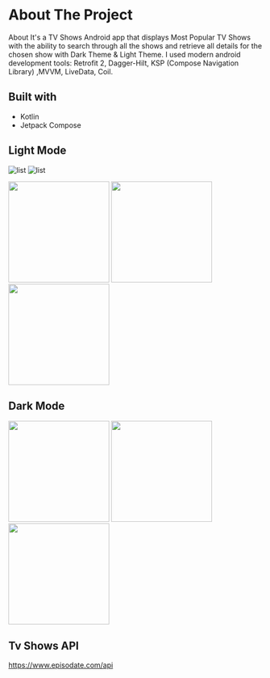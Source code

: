 # About The Project

About
It's a TV Shows Android app that displays Most Popular TV Shows 
with the ability to search through all the shows 
and retrieve all details for the chosen show with Dark Theme & Light Theme.
I used modern android development tools: 
Retrofit 2, Dagger-Hilt, KSP (Compose Navigation Library) ,MVVM, LiveData, Coil. 

## Built with
* Kotlin
* Jetpack Compose

## Light Mode 
![list](https://github.com/sedramerkhan/Tv-Shows/blob/master/imagesforreadme/LightListScreen.jpg?row=true) ![list](https://github.com/sedramerkhan/Tv-Shows/blob/master/imagesforreadme/LightListScreen.jpg?row=true)


<p float="left">
<img src="https://github.com/sedramerkhan/Tv-Shows/blob/master/imagesforreadme/LightListScreen.jpg" width="200" />

<img src="https://github.com/sedramerkhan/Tv-Shows/blob/master/imagesforreadme/LightDetailsScreen.jpg" width="200" />

<img src="https://github.com/sedramerkhan/Tv-Shows/blob/master/imagesforreadme/LightEpisodesDrawer.jpg" width="200" />

</p>

## Dark Mode
<p float="left">
<img src="https://github.com/sedramerkhan/Tv-Shows/blob/master/imagesforreadme/DarkListScreen.jpg?row = true" width="200" />

<img src="https://github.com/sedramerkhan/Tv-Shows/blob/master/imagesforreadme/DarkDetailsScreen.jpg" width="200" />

<img src="https://github.com/sedramerkhan/Tv-Shows/blob/master/imagesforreadme/DarkEpisodesDrawer.jpg" width="200" />

</p>

## Tv Shows API
https://www.episodate.com/api